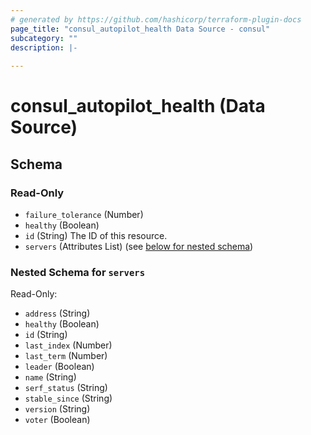 ```yaml
---
# generated by https://github.com/hashicorp/terraform-plugin-docs
page_title: "consul_autopilot_health Data Source - consul"
subcategory: ""
description: |-
  
---
```


# consul_autopilot_health (Data Source)





<!-- schema generated by tfplugindocs -->
## Schema

### Read-Only

- `failure_tolerance` (Number)
- `healthy` (Boolean)
- `id` (String) The ID of this resource.
- `servers` (Attributes List) (see [below for nested schema](#nestedatt--servers))

<a id="nestedatt--servers"></a>
### Nested Schema for `servers`

Read-Only:

- `address` (String)
- `healthy` (Boolean)
- `id` (String)
- `last_index` (Number)
- `last_term` (Number)
- `leader` (Boolean)
- `name` (String)
- `serf_status` (String)
- `stable_since` (String)
- `version` (String)
- `voter` (Boolean)
